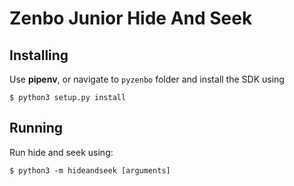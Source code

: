 # Zenbo Junior Hide And Seek

## Installing

Use **pipenv**, or navigate to `pyzenbo` folder and install the SDK using 

```
$ python3 setup.py install
```

## Running

Run hide and seek using:

```
$ python3 -m hideandseek [arguments]
```